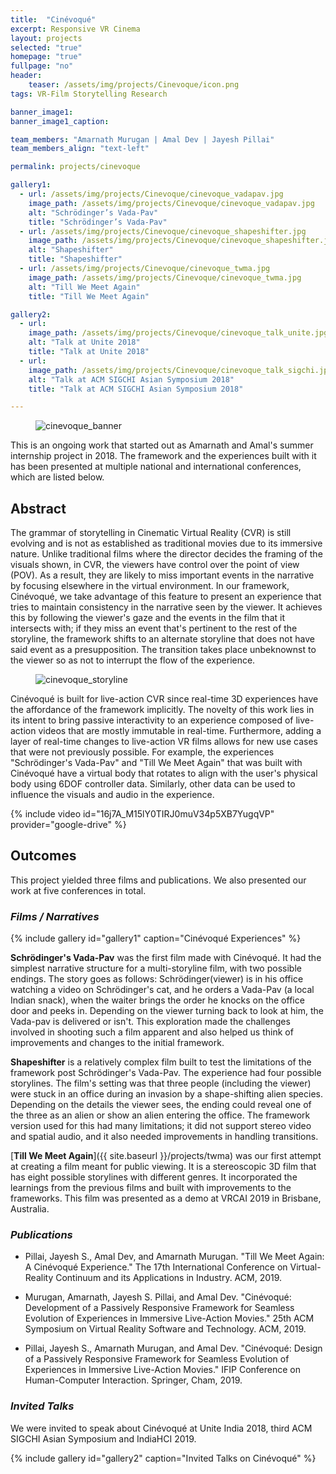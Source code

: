 ```yaml
---
title:  "Cinévoqué"
excerpt: Responsive VR Cinema
layout: projects
selected: "true"
homepage: "true"
fullpage: "no"
header:
    teaser: /assets/img/projects/Cinevoque/icon.png
tags: VR-Film Storytelling Research

banner_image1:
banner_image1_caption:

team_members: "Amarnath Murugan | Amal Dev | Jayesh Pillai"
team_members_align: "text-left"

permalink: projects/cinevoque

gallery1:
  - url: /assets/img/projects/Cinevoque/cinevoque_vadapav.jpg
    image_path: /assets/img/projects/Cinevoque/cinevoque_vadapav.jpg
    alt: "Schrödinger’s Vada-Pav"
    title: "Schrödinger’s Vada-Pav"
  - url: /assets/img/projects/Cinevoque/cinevoque_shapeshifter.jpg
    image_path: /assets/img/projects/Cinevoque/cinevoque_shapeshifter.jpg
    alt: "Shapeshifter"
    title: "Shapeshifter"
  - url: /assets/img/projects/Cinevoque/cinevoque_twma.jpg
    image_path: /assets/img/projects/Cinevoque/cinevoque_twma.jpg
    alt: "Till We Meet Again"
    title: "Till We Meet Again"

gallery2:
  - url: 
    image_path: /assets/img/projects/Cinevoque/cinevoque_talk_unite.jpg
    alt: "Talk at Unite 2018"
    title: "Talk at Unite 2018"
  - url: 
    image_path: /assets/img/projects/Cinevoque/cinevoque_talk_sigchi.jpg
    alt: "Talk at ACM SIGCHI Asian Symposium 2018"
    title: "Talk at ACM SIGCHI Asian Symposium 2018"

---
```


<figure class="align-center" style="width:100%;">
  <img src="{{ site.url }}{{ site.baseurl }}/assets/img/projects/Cinevoque/cinevoque_banner.png" alt="cinevoque_banner">
</figure> 

This is an ongoing work that started out as Amarnath and Amal's summer internship project in 2018. The framework and the experiences built with it has been presented at multiple national and international conferences, which are listed below.


## Abstract

The grammar of storytelling in Cinematic Virtual Reality (CVR) is still evolving and is not as established as traditional movies due to its immersive nature. Unlike traditional films where the director decides the framing of the visuals shown, in CVR, the viewers have control over the point of view (POV). As a result, they are likely to miss important events in the narrative by focusing elsewhere in the virtual environment. In our framework, Cinévoqué,  we take advantage of this feature to present an experience that tries to maintain consistency in the narrative seen by the viewer. It achieves this by following the viewer's gaze and the events in the film that it intersects with; if they miss an event that's pertinent to the rest of the storyline, the framework shifts to an alternate storyline that does not have said event as a presupposition. The transition takes place unbeknownst to the viewer so as not to interrupt the flow of the experience.

<figure class="align-center" style="width:100%;">
  <img src="{{ site.url }}{{ site.baseurl }}/assets/img/projects/Cinevoque/cinevoque_storyline.jpg" alt="cinevoque_storyline">
</figure> 

Cinévoqué is built for live-action CVR since real-time 3D experiences have the affordance of the framework implicitly. The novelty of this work lies in its intent to bring passive interactivity to an experience composed of live-action videos that are mostly immutable in real-time. Furthermore, adding a layer of real-time changes to live-action VR films allows for new use cases that were not previously possible.  For example, the experiences "Schrödinger's Vada-Pav" and  "Till We Meet Again" that was built with Cinévoqué have a virtual body that rotates to align with the user's physical body using 6DOF controller data.  Similarly, other data can be used to influence the visuals and audio in the experience. 

{% include video id="16j7A_M15lY0TIRJ0muV34p5XB7YugqVP" provider="google-drive" %}

## Outcomes
This project yielded three films and publications. We also presented our work at five conferences in total. 

### ***Films / Narratives***

{% include gallery id="gallery1" caption="Cinévoqué Experiences" %}


**Schrödinger's Vada-Pav** was the first film made with Cinévoqué. It had the simplest narrative structure for a multi-storyline film, with two possible endings. The story goes as follows: Schrödinger(viewer) is in his office watching a video on Schrödinger's cat, and he orders a Vada-Pav (a local Indian snack), when the waiter brings the order he knocks on the office door and peeks in. Depending on the viewer turning back to look at him, the Vada-pav is delivered or isn't. This exploration made the challenges involved in shooting such a film apparent and also helped us think of improvements and changes to the initial framework.

**Shapeshifter** is a relatively complex film built to test the limitations of the framework post Schrödinger's Vada-Pav. The experience had four possible storylines. The film's setting was that three people (including the viewer) were stuck in an office during an invasion by a shape-shifting alien species. Depending on the details the viewer sees, the ending could reveal one of the three as an alien or show an alien entering the office. The framework version used for this had many limitations; it did not support stereo video and spatial audio, and it also needed improvements in handling transitions. 

[**Till We Meet Again**]({{ site.baseurl }}/projects/twma) was our first attempt at creating a film meant for public viewing. It is a stereoscopic 3D film that has eight possible storylines with different genres.  It incorporated the learnings from the previous films and built with improvements to the frameworks. This film was presented as a demo at VRCAI 2019 in Brisbane, Australia. 

### ***Publications***

- Pillai, Jayesh S., Amal Dev, and Amarnath Murugan. "Till We Meet Again: A Cinévoqué Experience." The 17th International Conference on Virtual-Reality Continuum and its Applications in Industry. ACM, 2019.

- Murugan, Amarnath, Jayesh S. Pillai, and Amal Dev. "Cinévoqué: Development of a Passively Responsive Framework for Seamless Evolution of Experiences in Immersive Live-Action Movies." 25th ACM Symposium on Virtual Reality Software and Technology. ACM, 2019.

- Pillai, Jayesh S., Amarnath Murugan, and Amal Dev. "Cinévoqué: Design of a Passively Responsive Framework for Seamless Evolution of Experiences in Immersive Live-Action Movies." IFIP Conference on Human-Computer Interaction. Springer, Cham, 2019.

### ***Invited Talks***

We were invited to speak about Cinévoqué at Unite India 2018, third ACM SIGCHI Asian Symposium and IndiaHCI 2019.

{% include gallery id="gallery2" caption="Invited Talks on Cinévoqué" %}


